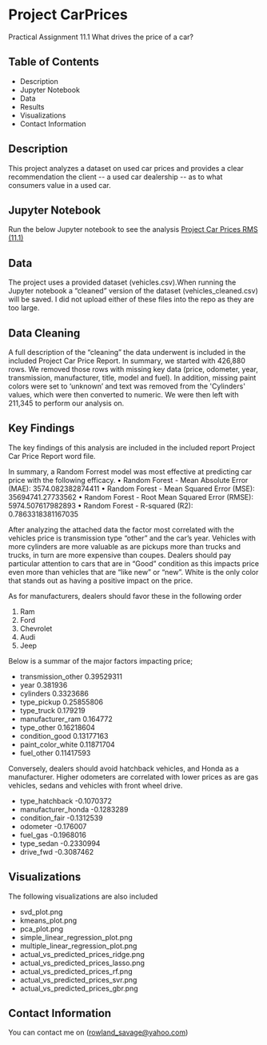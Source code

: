 # Project CarPrices
Practical Assignment 11.1 What drives the price of a car?

## Table of Contents 
- Description
- Jupyter Notebook 
- Data
- Results 
- Visualizations
- Contact Information

## Description
This project analyzes a dataset on used car prices and provides a clear recommendation the client -- a used car dealership -- as to what consumers value in a used car.

## Jupyter Notebook
Run the below Jupyter notebook to see the analysis
[Project Car Prices RMS (11.1)](https://github.com/rsavage2201/CarPrices/blob/main/Project%20Car%20Prices%20RMS%20(11.1).ipynb)

## Data
The project uses a provided dataset (vehicles.csv).When running the Jupyter notebook a “cleaned” version of the dataset (vehicles_cleaned.csv) will be saved. I did not upload either of these files into the repo as they are too large.

## Data Cleaning 
A full description of the “cleaning” the data underwent is included in the included Project Car Price Report.
In summary, we started with 426,880 rows. We removed those rows with missing key data (price, odometer, year, transmission, manufacturer, title, model and fuel). In addition, missing paint colors were set to ‘unknown’ and text was removed from the 'Cylinders' values, which were then converted to numeric. We were then left with 211,345 to perform our analysis on.

## Key Findings
The key findings of this analysis are included in the included report Project Car Price Report word file. 

In summary, a Random Forrest model was most effective at predicting car price with the following efficacy.
•	Random Forest - Mean Absolute Error (MAE): 3574.082382874411
•	Random Forest - Mean Squared Error (MSE): 35694741.27733562
•	Random Forest - Root Mean Squared Error (RMSE): 5974.507617982893
•	Random Forest - R-squared (R2): 0.7863318381167035

After analyzing the attached data the factor most correlated with the vehicles price is transmission type “other” and the car’s year.  Vehicles with more cylinders are more valuable as are pickups more than trucks and trucks, in turn are more expensive than coupes. Dealers should pay particular attention to cars that are in “Good” condition as this impacts price even more than vehicles that are “like new” or “new”. White is the only color that stands out as having a positive impact on the price.

As for manufacturers, dealers should favor these in the following order
1.	Ram
2.	Ford
3.	Chevrolet
4.	Audi
5.	Jeep

Below is a summar of the major factors impacting price;
- transmission_other	0.39529311
- year	0.381936
- cylinders	0.3323686
- type_pickup	0.25855806
- type_truck	0.179219
- manufacturer_ram	0.164772
- type_other	0.16218604
- condition_good	0.13177163
- paint_color_white	0.11871704
- fuel_other	0.11417593

Conversely, dealers should avoid hatchback vehicles, and Honda as a manufacturer. Higher odometers are correlated with lower prices as are gas vehicles, sedans and vehicles with front wheel drive.
- type_hatchback	-0.1070372
- manufacturer_honda	-0.1283289
- condition_fair	-0.1312539
- odometer	-0.176007
- fuel_gas	-0.1968016
- type_sedan	-0.2330994
- drive_fwd	-0.3087462


## Visualizations
The following visualizations are also included
-	svd_plot.png
-	kmeans_plot.png
-	pca_plot.png
-	simple_linear_regression_plot.png
-	multiple_linear_regression_plot.png
-	actual_vs_predicted_prices_ridge.png
-	actual_vs_predicted_prices_lasso.png
-	actual_vs_predicted_prices_rf.png
-	actual_vs_predicted_prices_svr.png
-	actual_vs_predicted_prices_gbr.png

## Contact Information
You can contact me on (rowland_savage@yahoo.com)

